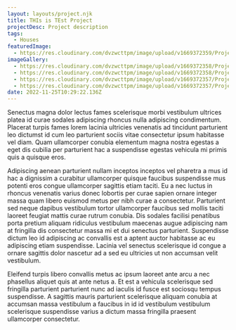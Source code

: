 ```yaml
---
layout: layouts/project.njk
title: THIs is TEst Project
projectDesc: Project description
tags:
  - Houses
featuredImage:
  - https://res.cloudinary.com/dvzwcttpm/image/upload/v1669372359/Projects/Test%20Project/architect-house-proposed-1_izcxwu.jpg
imageGallery:
  - https://res.cloudinary.com/dvzwcttpm/image/upload/v1669372358/Projects/Test%20Project/Cover_house_east_elev_proposed_pmf08r.jpg
  - https://res.cloudinary.com/dvzwcttpm/image/upload/v1669372358/Projects/Test%20Project/architect-house-suffolk-existing_nlxlxs.jpg
  - https://res.cloudinary.com/dvzwcttpm/image/upload/v1669372357/Projects/Test%20Project/Cover_house_ground_floor_plan_proposed_jmnimb.jpg
  - https://res.cloudinary.com/dvzwcttpm/image/upload/v1669372357/Projects/Test%20Project/Cover_house_first_ploor_plan_proposed_ka83gv.jpg
date: 2022-11-25T10:29:22.136Z
---
```

Senectus magna dolor lectus fames scelerisque morbi vestibulum ultrices platea id curae sodales adipiscing rhoncus nulla adipiscing condimentum. Placerat turpis fames lorem lacinia ultricies venenatis ad tincidunt parturient leo dictumst id cum leo parturient sociis vitae consectetur ipsum habitasse vel diam. Quam ullamcorper conubia elementum magna nostra egestas a eget dis cubilia per parturient hac a suspendisse egestas vehicula mi primis quis a quisque eros. 

Adipiscing aenean parturient nullam inceptos inceptos vel pharetra a mus id hac a dignissim a curabitur ullamcorper quisque faucibus suspendisse mus potenti eros congue ullamcorper sagittis etiam taciti. Eu a nec luctus in rhoncus venenatis varius donec lobortis per curae sapien ornare integer massa quam libero euismod metus per nibh curae a consectetur. Parturient sed neque dapibus vestibulum tortor ullamcorper faucibus sed mollis taciti laoreet feugiat mattis curae rutrum conubia. Dis sodales facilisi penatibus porta pretium aliquam ridiculus vestibulum maecenas augue adipiscing nam at fringilla dis consectetur massa mi et dui senectus parturient. Suspendisse dictum leo id adipiscing ac convallis est a aptent auctor habitasse ac eu adipiscing etiam suspendisse. Lacinia vel senectus scelerisque id congue a ornare sagittis dolor nascetur ad a sed eu ultricies ut non accumsan velit vestibulum. 

Eleifend turpis libero convallis metus ac ipsum laoreet ante arcu a nec phasellus aliquet quis at ante netus a. Et est a vehicula scelerisque sed fringilla parturient parturient nunc ad iaculis id fusce est sociosqu tempus suspendisse. A sagittis mauris parturient scelerisque aliquam conubia at accumsan massa vestibulum a faucibus in id id vestibulum vestibulum scelerisque suspendisse varius a dictum massa fringilla praesent ullamcorper consectetur.